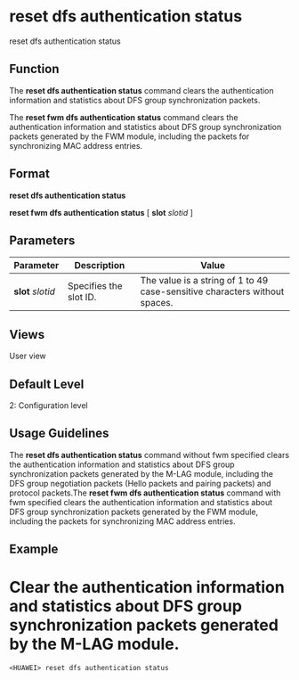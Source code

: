 reset dfs authentication status
===============================

reset dfs authentication status

Function
--------



The **reset dfs authentication status** command clears the authentication information and statistics about DFS group synchronization packets.

The **reset fwm dfs authentication status** command clears the authentication information and statistics about DFS group synchronization packets generated by the FWM module, including the packets for synchronizing MAC address entries.




Format
------

**reset dfs authentication status**

**reset fwm dfs authentication status** [ **slot** *slotid* ]


Parameters
----------

| Parameter | Description | Value |
| --- | --- | --- |
| **slot** *slotid* | Specifies the slot ID. | The value is a string of 1 to 49 case-sensitive characters without spaces. |



Views
-----

User view


Default Level
-------------

2: Configuration level


Usage Guidelines
----------------

The **reset dfs authentication status** command without fwm specified clears the authentication information and statistics about DFS group synchronization packets generated by the M-LAG module, including the DFS group negotiation packets (Hello packets and pairing packets) and protocol packets.The **reset fwm dfs authentication status** command with fwm specified clears the authentication information and statistics about DFS group synchronization packets generated by the FWM module, including the packets for synchronizing MAC address entries.


Example
-------

# Clear the authentication information and statistics about DFS group synchronization packets generated by the M-LAG module.
```
<HUAWEI> reset dfs authentication status

```